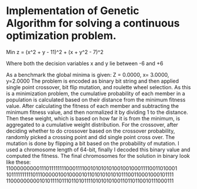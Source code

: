 # Implementation of Genetic Algorithm for solving a continuous optimization problem.
Min z  =  (x^2  +  y - 11)^2  +  (x +  y^2  - 7)^2

Where both the decision variables x and y lie between -6 and +6

As a benchmark the global minima is given:  Z = 0.0000,   x= 3.0000, y=2.0000
The problem is encoded as binary bit string and then applied single point crossover, bit flip mutation, 
and roulette wheel selection. As this is a minimization problem, the cumulative probability of each member 
in a population is calculated based on their distance from the minimum fitness value. After calculating 
the fitness of each member and subtracting the minimum fitness value, and then normalized it by dividing 
1 to the distance. Then these weight, which is based on how far it is from the minimum, is aggregated to 
a cumulative weight distribution. For the crossover, after deciding whether to do crossover based on the 
crossover probability, randomly picked a crossing point and did single point cross over. 
The mutation is done by flipping a bit based on the probability of mutation.
I used a chromosome length of 64-bit, finally I decoded this binary value and computed the fitness. 
The final chromosomes for the solution in binary look like these:
1100000000011101111111100011110010101010100100100011110011010001
1011111111110111000001001000010110101010101011100110001000101111
1100000000010101111011101101011110101010100110110110010111000111
